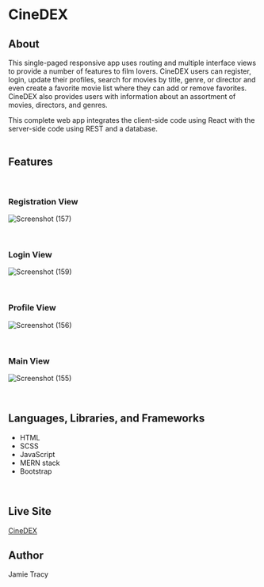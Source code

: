 # CineDEX

## About

This single-paged responsive app uses routing and multiple interface views to provide a number of features to film lovers. CineDEX users can register, login, update their profiles, search for movies by title, genre, or director and even create a favorite movie list where they can add or remove favorites. CineDEX also provides users with information about an assortment of movies, directors, and genres.

This complete web app integrates the client-side code using React with the server-side code using REST and a database.
<br>
<br>

## Features

<br>

### Registration View

![Screenshot (157)](https://github.com/jlt717/Cinedex-client/assets/128320420/da10636a-9a79-437d-b5a1-bf0f84442b71)

<br>

### Login View

![Screenshot (159)](https://github.com/jlt717/Cinedex-client/assets/128320420/b733d6ae-d0fd-4a0a-b7d3-e60d7c087fe8)

<br>

### Profile View

![Screenshot (156)](https://github.com/jlt717/Cinedex-client/assets/128320420/6ca4d0f3-4ff3-4668-af1e-7c1649a37702)

<br>

### Main View

![Screenshot (155)](https://github.com/jlt717/Cinedex-client/assets/128320420/32032450-816e-4202-924d-5090e6f7e8c1)

<br>

## Languages, Libraries, and Frameworks

- HTML
- SCSS
- JavaScript
- MERN stack
- Bootstrap

<br>

## Live Site

[CineDEX](https://jt-cinedex.netlify.app/ "CineDEX home")

## Author

Jamie Tracy

